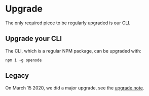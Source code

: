 # Upgrade

The only required piece to be regularly upgraded is our CLI.


## Upgrade your CLI

The CLI, which is a regular NPM package, can be upgraded with:

    npm i -g openode

## Legacy

On March 15 2020, we did a major upgrade, see the [upgrade note](/docs/installation/legacy_upgrade.md).
